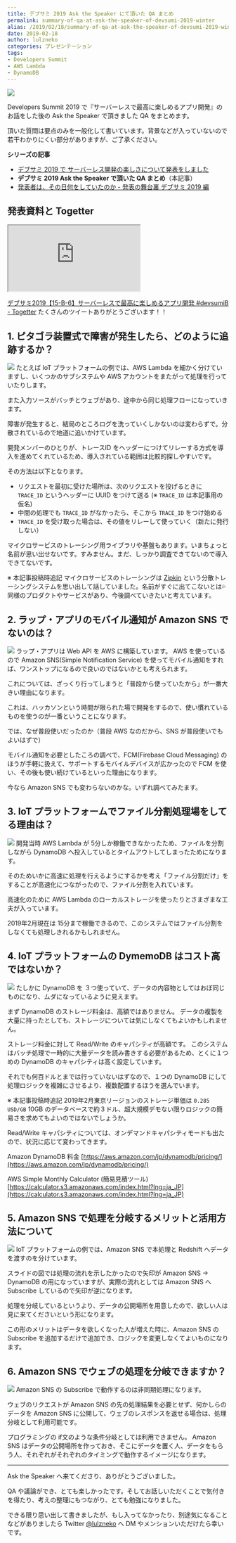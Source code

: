 ```yaml
---
title: デブサミ 2019 Ask the Speaker にて頂いた QA まとめ
permalink: summary-of-qa-at-ask-the-speaker-of-devsumi-2019-winter
alias: /2019/02/18/summary-of-qa-at-ask-the-speaker-of-devsumi-2019-winter/index.html
date: 2019-02-18
author: lulzneko
categories: プレゼンテーション
tags:
- Developers Summit
- AWS Lambda
- DynamoDB
---
```


![](/articles/assets/lulzneko/presentation/devsumi-2019/01.png)

Developers Summit 2019 で『サーバーレスで最高に楽しめるアプリ開発』のお話をした後の Ask the Speaker で頂きました QA をまとめます。

頂いた質問は要点のみを一般化して書いています。背景などが入っていないので若干わかりにくい部分がありますが、ご了承ください。

**シリーズの記事**
- [デブサミ 2019 で サーバーレス開発の楽しさについて発表をしました](https://riotz.works/articles/lulzneko/2019/02/27/made-presentation-about-enjoyment-of-serverless-at-devsumi-2019-winter)
- **デブサミ 2019 Ask the Speaker で頂いた QA まとめ**（本記事）
- [発表者は、その日何をしていたのか - 発表の舞台裏 デブサミ 2019 編](https://riotz.works/articles/lulzneko/2019/02/15/backstage-of-presentation-at-devsumi-2019-winter/)


## 発表資料と Togetter
<div class="slide"><iframe src="https://riotz.works/slides/2019-devsumi"></iframe></div>

[デブサミ2019【15-B-6】サーバーレスで最高に楽しめるアプリ開発 #devsumiB - Togetter](https://togetter.com/li/1319506)
たくさんのツイートありがとうございます！！


## 1. ピタゴラ装置式で障害が発生したら、どのように追跡するか？
![](/articles/assets/lulzneko/presentation/devsumi-2019/32.png)
たとえば IoT プラットフォームの例では、AWS Lambda を細かく分けていますし、いくつかのサブシステムや AWS アカウントをまたがって処理を行っていたりします。

また入力ソースがバッチとウェブがあり、途中から同じ処理フローになっていきます。

障害が発生すると、結局のところログを洗っていくしかないのは変わらずで。分散されているので地道に追いかけています。

開発メンバーのひとりが、トレースID をヘッダーにつけてリレーする方式を導入を進めてくれているため、導入されている範囲は比較的探しやすいです。

その方法は以下となります。
- リクエストを最初に受けた場所は、次のリクエストを投げるときに `TRACE_ID` というヘッダーに UUID をつけて送る (※ `TRACE_ID` は本記事用の仮名)
- 中間の処理でも `TRACE_ID` がなかったら、そこから `TRACE_ID` をつけ始める
- `TRACE_ID` を受け取った場合は、その値をリレーして使っていく（新たに発行しない）

マイクロサービスのトレーシング用ライブラリや基盤もあります。いまちょっと名前が思い出せないです。すみません。まだ、しっかり調査できてないので導入できてないです。

※ 本記事投稿時追記
マイクロサービスのトレーシングは [Zipkin](https://zipkin.io/) という分散トレーシングシステムを思い出して話していました。名前がすぐに出てこないとは💦
同様のプロダクトやサービスがあり、今後調べていきたいと考えています。


## 2. ラップ・アプリのモバイル通知が Amazon SNS でないのは？
![](/articles/assets/lulzneko/presentation/devsumi-2019/13.png)
ラップ・アプリは Web API を AWS に構築しています。
AWS を使っているので Amazon SNS(Simple Notification Service) を使ってモバイル通知をすれば、ワンストップになるので良いのではないかとも考えられます。

これについては、ざっくり行ってしまうと「普段から使っていたから」が一番大きい理由になります。

これは、ハッカソンという時間が限られた場で開発をするので、使い慣れているものを使うのが一番ということになります。

では、なぜ普段使いだったのか（普段 AWS なのだから、SNS が普段使いでもよいはずで）

モバイル通知を必要としたころの調べで、FCM(Firebase Cloud Messaging) のほうが手軽に扱えて、サポートするモバイルデバイスが広かったので FCM を使い、その後も使い続けているといった理由になります。

今なら Amazon SNS でも変わらないのかな。いずれ調べてみたます。


## 3. IoT プラットフォームでファイル分割処理場をしてる理由は？
![](/articles/assets/lulzneko/presentation/devsumi-2019/32.png)
開発当時 AWS Lambda が 5分しか稼働できなかったため、ファイルを分割しながら DynamoDB へ投入しているとタイムアウトしてしまったためになります。

そのためいかに高速に処理を行えるようにするかを考え「ファイル分割だけ」をすることが高速化につながったので、ファイル分割を入れています。

高速化のために AWS Lambda のローカルストレージを使ったりとさまざまな工夫が入っています。

2019年2月現在は 15分まで稼働できるので、このシステムではファイル分割をしなくても処理しきれるかもしれません。


## 4. IoT プラットフォームの DymemoDB はコスト高ではないか？
![](/articles/assets/lulzneko/presentation/devsumi-2019/32.png)
たしかに DynamoDB を ３つ使っていて、データの内容物としてはおぼ同じものになり、ムダになっているように見えます。

まず DynamoDB のストレージ料金は、高額ではありません。
データの複製を大量に持ったとしても、ストレージについては気にしなくてもよいかもしれません。

ストレージ料金に対して Read/Write のキャパシティが高額です。
このシステムはバッチ処理で一時的に大量データを読み書きする必要があるため、とくに１つめの DynamoDB のキャパシティは高く設定しています。

それでも何百ドルとまでは行っていないはずなので、１つの DynamoDB にして処理ロジックを複雑にさせるより、複数配置するほうを選んでいます。


※ 本記事投稿時追記
2019年2月東京リージョンのストレージ単価は `0.285 USD/GB`
10GB のデータベースで約３ドル、超大規模デモない限りロジックの簡易さを求めてもよいのではないでしょうか。

Read/Write キャパシティについては、オンデマンドキャパシティモードも出たので、状況に応じて変わってきます。

Amazon DynamoDB 料金
[https://aws.amazon.com/jp/dynamodb/pricing/](https://aws.amazon.com/jp/dynamodb/pricing/)

AWS Simple Monthly Calculator (簡易見積ツール)
[https://calculator.s3.amazonaws.com/index.html?lng=ja_JP](https://calculator.s3.amazonaws.com/index.html?lng=ja_JP)

## 5. Amazon SNS で処理を分岐するメリットと活用方法について
![](/articles/assets/lulzneko/presentation/devsumi-2019/32.png)
IoT プラットフォームの例では、Amazon SNS で本処理と Redshift へデータを渡すのを分けています。

スライドの図では処理の流れを示したかったので矢印が Amazon SNS → DynamoDB の用になっていますが、実際の流れとしては Amazon SNS へ Subscribe しているので矢印が逆になります。

処理を分岐しているというより、データの公開場所を用意したので、欲しい人は見に来てくださいという形になります。

この形のメリットはデータを欲しくなった人が増えた時に、Amazon SNS の Subscribe を追加するだけで追加でき、ロジックを変更しなくてよいものになります。


## 6. Amazon SNS でウェブの処理を分岐できますか？
![](/articles/assets/lulzneko/presentation/devsumi-2019/32.png)
Amazon SNS の Subscribe で動作するのは非同期処理になります。

ウェブのリクエストが Amazon SNS の先の処理結果を必要とせず、何かしらのデータを Amazon SNS に公開して、ウェブのレスポンスを返せる場合は、処理分岐として利用可能です。

プログラミングの if文のような条件分岐としては利用できません。
Amazon SNS はデータの公開場所を作っておき、そこにデータを置く人、データをもらう人、それぞれがそれぞれのタイミングで動作するイメージになります。


----

Ask the Speaker へ来てくださり、ありがとうございました。

QA や議論ができ、とても楽しかったです。そしてお話しいただくことで気付きを得たり、考えの整理にもつながり、とても勉強になりました。

できる限り思い出して書きましたが、もし入ってなかったり、別途気になることなどがありましたら Twitter [@lulzneko](https://twitter.com/lulzneko) へ DM やメンションいただけたら幸いです。
